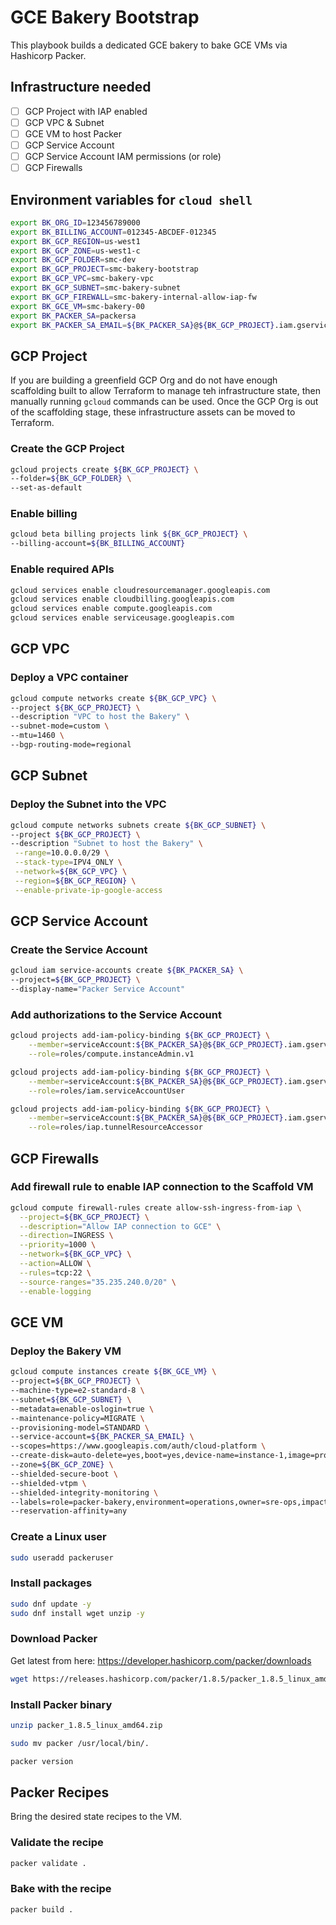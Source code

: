 # GCE Bakery Bootstrap

This playbook builds a dedicated GCE bakery to bake GCE VMs via Hashicorp Packer.  

## Infrastructure needed

- [ ] GCP Project with IAP enabled
- [ ] GCP VPC & Subnet
- [ ] GCE VM to host Packer
- [ ] GCP Service Account
- [ ] GCP Service Account IAM permissions (or role)
- [ ] GCP Firewalls

## Environment variables for `cloud shell`

```bash
export BK_ORG_ID=123456789000
export BK_BILLING_ACCOUNT=012345-ABCDEF-012345
export BK_GCP_REGION=us-west1
export BK_GCP_ZONE=us-west1-c
export BK_GCP_FOLDER=smc-dev
export BK_GCP_PROJECT=smc-bakery-bootstrap
export BK_GCP_VPC=smc-bakery-vpc
export BK_GCP_SUBNET=smc-bakery-subnet
export BK_GCP_FIREWALL=smc-bakery-internal-allow-iap-fw
export BK_GCE_VM=smc-bakery-00
export BK_PACKER_SA=packersa
export BK_PACKER_SA_EMAIL=${BK_PACKER_SA}@${BK_GCP_PROJECT}.iam.gserviceaccount.com
```

## GCP Project

If you are building a greenfield GCP Org and do not have enough scaffolding built to allow Terraform to manage teh infrastructure state, then manually running `gcloud` commands can be used.  Once the GCP Org is out of the scaffolding stage, these infrastructure assets can be moved to Terraform.


### Create the GCP Project

```bash
gcloud projects create ${BK_GCP_PROJECT} \
--folder=${BK_GCP_FOLDER} \
--set-as-default
```

### Enable billing

```bash
gcloud beta billing projects link ${BK_GCP_PROJECT} \
--billing-account=${BK_BILLING_ACCOUNT}
```

### Enable required APIs

```bash
gcloud services enable cloudresourcemanager.googleapis.com
gcloud services enable cloudbilling.googleapis.com
gcloud services enable compute.googleapis.com
gcloud services enable serviceusage.googleapis.com
```

## GCP VPC

### Deploy a VPC container

```bash
gcloud compute networks create ${BK_GCP_VPC} \
--project ${BK_GCP_PROJECT} \
--description "VPC to host the Bakery" \
--subnet-mode=custom \
--mtu=1460 \
--bgp-routing-mode=regional
```

## GCP Subnet

### Deploy the Subnet into the VPC

```bash
gcloud compute networks subnets create ${BK_GCP_SUBNET} \
--project ${BK_GCP_PROJECT} \
--description "Subnet to host the Bakery" \
 --range=10.0.0.0/29 \
 --stack-type=IPV4_ONLY \
 --network=${BK_GCP_VPC} \
 --region=${BK_GCP_REGION} \
 --enable-private-ip-google-access
```

## GCP Service Account

### Create the Service Account

```bash
gcloud iam service-accounts create ${BK_PACKER_SA} \
--project=${BK_GCP_PROJECT} \
--display-name="Packer Service Account"
```

### Add authorizations to the Service Account

```bash
gcloud projects add-iam-policy-binding ${BK_GCP_PROJECT} \
    --member=serviceAccount:${BK_PACKER_SA}@${BK_GCP_PROJECT}.iam.gserviceaccount.com \
    --role=roles/compute.instanceAdmin.v1
```

```bash
gcloud projects add-iam-policy-binding ${BK_GCP_PROJECT} \
    --member=serviceAccount:${BK_PACKER_SA}@${BK_GCP_PROJECT}.iam.gserviceaccount.com \
    --role=roles/iam.serviceAccountUser
```

```bash
gcloud projects add-iam-policy-binding ${BK_GCP_PROJECT} \
    --member=serviceAccount:${BK_PACKER_SA}@${BK_GCP_PROJECT}.iam.gserviceaccount.com \
    --role=roles/iap.tunnelResourceAccessor
```

## GCP Firewalls

### Add firewall rule to enable IAP connection to the Scaffold VM

```bash
gcloud compute firewall-rules create allow-ssh-ingress-from-iap \
  --project=${BK_GCP_PROJECT} \
  --description="Allow IAP connection to GCE" \
  --direction=INGRESS \
  --priority=1000 \
  --network=${BK_GCP_VPC} \
  --action=ALLOW \
  --rules=tcp:22 \
  --source-ranges="35.235.240.0/20" \
  --enable-logging
```

## GCE VM

### Deploy the Bakery VM

```bash
gcloud compute instances create ${BK_GCE_VM} \
--project=${BK_GCP_PROJECT} \
--machine-type=e2-standard-8 \
--subnet=${BK_GCP_SUBNET} \
--metadata=enable-oslogin=true \
--maintenance-policy=MIGRATE \
--provisioning-model=STANDARD \
--service-account=${BK_PACKER_SA_EMAIL} \
--scopes=https://www.googleapis.com/auth/cloud-platform \
--create-disk=auto-delete=yes,boot=yes,device-name=instance-1,image=projects/rocky-linux-cloud/global/images/rocky-linux-8-optimized-gcp-v20221102,mode=rw,size=20,type=projects/${BK_GCP_PROJECT}/zones/${BK_GCP_ZONE}/diskTypes/pd-balanced \
--zone=${BK_GCP_ZONE} \
--shielded-secure-boot \
--shielded-vtpm \
--shielded-integrity-monitoring \
--labels=role=packer-bakery,environment=operations,owner=sre-ops,impact-level=none,region=${BK_GCP_ZONE},gcp-project=${BK_GCP_PROJECT} \
--reservation-affinity=any
```

### Create a Linux user

```bash
sudo useradd packeruser
```

### Install packages

```bash
sudo dnf update -y
sudo dnf install wget unzip -y
```

### Download Packer

Get latest from here:
https://developer.hashicorp.com/packer/downloads

```bash
wget https://releases.hashicorp.com/packer/1.8.5/packer_1.8.5_linux_amd64.zip
```

### Install Packer binary

```bash
unzip packer_1.8.5_linux_amd64.zip
```

```bash
sudo mv packer /usr/local/bin/.
```

```bash
packer version
```

## Packer Recipes

Bring the desired state recipes to the VM.

### Validate the recipe

```bash
packer validate .
```

### Bake with the recipe

```bash
packer build .
```
